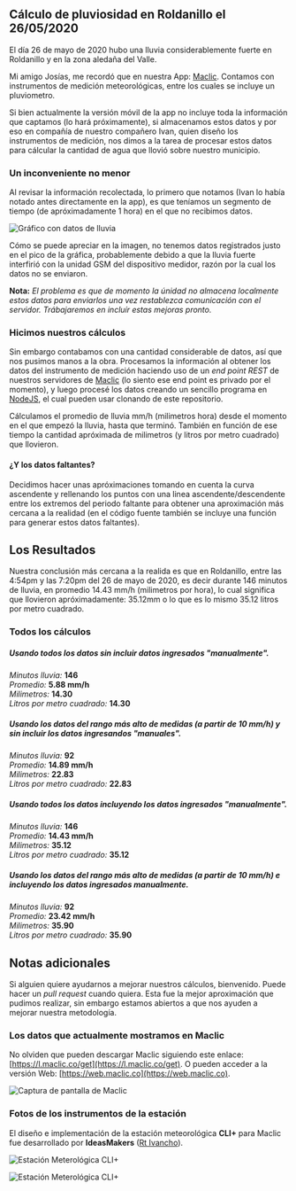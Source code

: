 ## Cálculo de pluviosidad en Roldanillo el 26/05/2020

El día 26 de mayo de 2020 hubo una lluvia considerablemente fuerte en Roldanillo y en la zona aledaña del Valle.

Mi amigo Josías, me recordó que en nuestra App: [Maclic](https://l.maclic.co/get). Contamos con instrumentos de medición meteorológicas, entre los cuales se incluye un pluviometro.

Si bien actualmente la versión móvil de la app no incluye toda la información que captamos (lo hará próximamente), si almacenamos estos datos y por eso en compañía de nuestro compañero Ivan, quien diseño los instrumentos de medición, nos dimos a la tarea de procesar estos datos para cálcular la cantidad de agua que llovió sobre nuestro municipio.

### Un inconveniente no menor

Al revisar la información recolectada, lo primero que notamos (Ivan lo había notado antes directamente en la app), es que teníamos un segmento de tiempo (de apróximadamente 1 hora) en el que no recibimos datos.

![Gráfico con datos de lluvia](./assets/graph.png)

Cómo se puede apreciar en la imagen, no tenemos datos registrados justo en el pico de la gráfica, probablemente debido a que la lluvia fuerte interfirió con la unidad GSM del dispositivo medidor, razón por la cual los datos no se enviaron.

**Nota:** *El problema es que de momento la únidad no almacena localmente estos datos para enviarlos una vez restablezca comunicación con el servidor. Trábajaremos en incluír estas mejoras pronto.*

### Hicimos nuestros cálculos

Sin embargo contabamos con una cantidad considerable de datos, así que nos pusimos manos a la obra. Procesamos la información al obtener los datos del instrumento de medición haciendo uso de un *end point REST* de nuestros servidores de [Maclic](https://maclic.co) (lo siento ese end point es privado por el momento), y luego procesé los datos creando un sencillo programa en [NodeJS](https://nodejs.org/es/), el cual pueden usar clonando de este repositorio.

Cálculamos el promedio de lluvia mm/h (milimetros hora) desde el momento en el que empezó la lluvia, hasta que terminó. También en función de ese tiempo la cantidad apróximada de milimetros (y litros por metro cuadrado) que llovieron.

#### ¿Y los datos faltantes?

Decidimos hacer unas apróximaciones tomando en cuenta la curva ascendente y rellenando los puntos con una linea ascendente/descendente entre los extremos del periodo faltante para obtener una aproximación más cercana a la realidad (en el código fuente también se incluye una función para generar estos datos faltantes).

## Los Resultados

Nuestra conclusión más cercana a la realida es que en Roldanillo, entre las 4:54pm y las 7:20pm del 26 de mayo de 2020, es decir durante 146 minutos de lluvia, en promedio 14.43 mm/h (milimetros por hora), lo cual significa que llovieron apróximadamente: 35.12mm o lo que es lo mismo 35.12 litros por metro cuadrado.

### Todos los cálculos

##### Usando todos los datos sin incluir datos ingresados "manualmente".

*Minutos lluvia:* **146**<br/>
*Promedio:* **5.88 mm/h**<br/>
*Milimetros:* **14.30**<br/>
*Litros por metro cuadrado:* **14.30**

##### Usando los datos del rango más alto de medidas (a partir de 10 mm/h) y sin incluir los datos ingresandos "manuales".

*Minutos lluvia:* **92**<br/>
*Promedio:* **14.89 mm/h**<br/>
*Milimetros:* **22.83**<br/>
*Litros por metro cuadrado:* **22.83**

##### Usando todos los datos incluyendo los datos ingresados "manualmente".

*Minutos lluvia:* **146**<br/>
*Promedio:* **14.43 mm/h**<br/>
*Milimetros:* **35.12**<br/>
*Litros por metro cuadrado:* **35.12**

##### Usando los datos del rango más alto de medidas (a partir de 10 mm/h) e incluyendo los datos ingresados manualmente.

*Minutos lluvia:* **92**<br/>
*Promedio:* **23.42 mm/h**<br/>
*Milimetros:* **35.90**<br/>
*Litros por metro cuadrado:* **35.90**

## Notas adicionales

Si alguien quiere ayudarnos a mejorar nuestros cálculos, bienvenido. Puede hacer un *pull request* cuando quiera. Esta fue la mejor aproximación que pudimos realizar, sin embargo estamos abiertos a que nos ayuden a mejorar nuestra metodología.

### Los datos que actualmente mostramos en Maclic

No olviden que pueden descargar Maclic siguiendo este enlace: [https://l.maclic.co/get](https://l.maclic.co/get). O pueden acceder a la versión Web: [https://web.maclic.co](https://web.maclic.co).

![Captura de pantalla de Maclic](./assets/maclic.jpeg)

### Fotos de los instrumentos de la estación

El diseño e implementación de la estación meteorológica **CLI+** para Maclic fue desarrollado por **IdeasMakers** ([Rt Ivancho](https://www.facebook.com/RT.Ivancho)).

![Estación Meterológica CLI+](./assets/climas1.jpg)

![Estación Meterológica CLI+](./assets/climas2.jpg)

